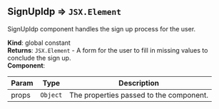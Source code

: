 <a name="SignUpIdp"></a>

## SignUpIdp ⇒ <code>JSX.Element</code>
SignUpIdp component handles the sign up process for the user.

**Kind**: global constant  
**Returns**: <code>JSX.Element</code> - A form for the user to fill in missing values to conclude the sign up.  
**Component**:   

| Param | Type | Description |
| --- | --- | --- |
| props | <code>Object</code> | The properties passed to the component. |

